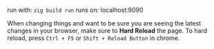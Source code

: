 run with: `zig build run`
runs on: localhost:9090

When changing things and want to be sure you are seeing the latest changes in your browser, make sure to **Hard Reload** the page.
To hard reload, press `Ctrl + F5` or `Shift + Reload Button` in chrome.
